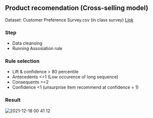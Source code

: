 ## Product recomendation (Cross-selling model)
Dataset: Customer Preference Survey.csv (in class survey) [Link](https://github.com/Vvanit/BADS7105-CRM-Analytics/blob/a5f57619deca6f6ec488031611d1482bddda83a0/Class09%20Cross-selling%20models/Customer%20Preference%20Survey.csv)



### Step
- Data cleansing
- Running Assosiation rule

### Rule selection
- Lift & confidence > 80 percentile
- Antecedents <=1 (Low occurence of long sequence)
- Consequents >=2
- Confidence <1 (unsurprise item recommend at confidence = 1)

### Result
![2021-12-18 00 41 12](https://user-images.githubusercontent.com/46345359/146585813-a92b9509-23f6-4d5d-bf96-0577fc44e102.png)
